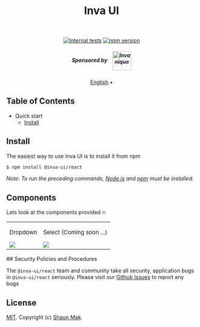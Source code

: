 <h1 align="center">
  <!-- <a href="#"><img src="https://cdn.rawgit.com/standard/standard/master/sticker.svg" alt="Inva UI" width="200"></a> -->
  <br>
  Inva UI
  <br>
  <br>
</h1>

<p align="center">
  <!-- <a href="https://discord.gg/ZegqCBr"><img src="https://img.shields.io/discord/612704110008991783" alt="discord"></a> -->
  <a href="https://github.com/standard/standard/actions/workflows/test-internal.yml"><img src="https://github.com/standard/standard/actions/workflows/test-internal.yml/badge.svg?branch=master" alt="Internal tests"></a>
  <a href="https://www.npmjs.com/package/standard"><img src="https://img.shields.io/npm/v/standard.svg" alt="npm version"></a>
  <!-- <a href="https://www.npmjs.com/package/@inva-ui/react"><img src="https://img.shields.io/npm/dm/eslint-config-standard.svg" alt="npm downloads"></a> -->
</p>

<h5 align="center">
  Sponsored by&nbsp;&nbsp;&nbsp;&nbsp;<a href="https://invanique.com"><img src="https://invanique.com/assets/img/invanique-logo-dark-theme.svg" alt="Invanique" height=50 valign="middle"></a>
</h5>

<p align="center">
  <a href="#">English</a> •
</p>

## Table of Contents

- Quick start
  - [Install](#install)

## Install

The easiest way to use Inva UI is to install it from npm

```bash
$ npm install @inva-ui/react
```

_Note: To run the preceding commands, [Node.js](http://nodejs.org) and [npm](https://npmjs.com) must be installed._

## Components

<p>Lets look at the components provided 🔥</p>

<table>
  <tr>
    <td valign="top"><p style="font-size: 15px;">Dropdown</p><a href="https://github.com/Shaunmak1214/InvaUI/tree/master/src/lib/components/Dropdown"><img src="https://res.cloudinary.com/shaun-storage/image/upload/v1630441319/dropdown_InvaUI_qbnqvl.png"/></a></td>
    <td valign="top"><p style="font-size: 15px;">Select (Coming soon ...)</p><a href="#"><img src="https://res.cloudinary.com/shaun-storage/image/upload/v1630692754/Select_InvaUI_sf9qno.png"/></a></td>
  </tr>
</table>
## Security Policies and Procedures

The `@inva-ui/react` team and community take all security, application bugs in `@inva-ui/react` seriously. Please visit our [Github Issues](https://github.com/Shaunmak1214/inva-ui-react/issues) to report any bugs

## License

[MIT](LICENSE). Copyright (c) [Shaun Mak](https://shaunmak.com).
